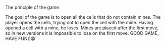 The principle of the game

The goal of the game is to open all the cells that do not contain mines.
The player opens the cells, trying not to open the cell with the mine.
Having opened a cell with a mine, he loses. Mines are placed after the first move,
so in new versions it is impossible to lose on the first move.
GOOD GAME, HAVE FUN))😁
